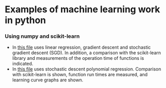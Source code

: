 # Examples of machine learning work in python
### Using numpy and scikit-learn

- In [this file](https://github.com/xxxFilosoFxxx/Machine_learning_with_scikit-learn/blob/master/linearRegression_Gradient_SGD.ipynb) uses linear regression, gradient descent and stochastic gradient descent (SGD). In addition, a comparison with the scikit-learn library and measurements of the operation time of functions is indicated.
- In [this file](https://github.com/xxxFilosoFxxx/Machine_learning_with_scikit-learn/blob/master/polynomial_regression_without_sk.ipynb) uses stochastic descent polynomial regression. Comparison with scikit-learn is shown, function run times are measured, and learning curve graphs are shown.